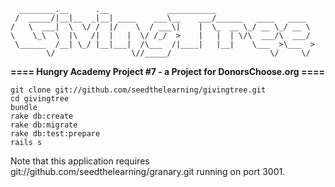 ```
  ________.__      .__             ___________
 /  _____/|__|__  _|__| ____    ___\__    ___/______   ____   ____
/   \  ___|  \  \/ /  |/    \  / ___\|    |  \_  __ \_/ __ \_/ __ \
\    \_\  \  |\   /|  |   |  \/ /_/  >    |   |  | \/\  ___/\  ___/
 \______  /__| \_/ |__|___|  /\___  /|____|   |__|    \___  >\___  >
        \/                 \//_____/                      \/     \/
```
__==== Hungry Academy Project #7 - a Project for DonorsChoose.org ====__

```
git clone git://github.com/seedthelearning/givingtree.git
cd givingtree
bundle
rake db:create
rake db:migrate
rake db:test:prepare
rails s
```

Note that this application requires git://github.com/seedthelearning/granary.git
running on port 3001.
